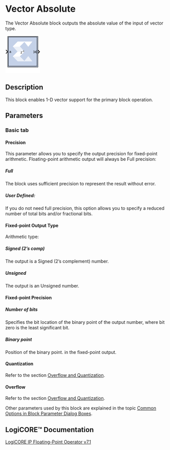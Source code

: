 # Vector Absolute

The Vector Absolute block outputs the absolute value of the input of
vector type.

![](./Images/block.png)

## Description

This block enables 1-D vector support for the primary block operation.

## Parameters

### Basic tab  
#### Precision  
This parameter allows you to specify the output precision for
fixed-point arithmetic. Floating-point arithmetic output will always be
Full precision:

##### Full  
The block uses sufficient precision to represent the result without
error.

##### User Defined:  
If you do not need full precision, this option allows you to specify a
reduced number of total bits and/or fractional bits.

#### Fixed-point Output Type  
Arithmetic type:

##### Signed (2’s comp)  
The output is a Signed (2’s complement) number.

##### Unsigned  
The output is an Unsigned number.

#### Fixed-point Precision  
#####  Number of bits  
Specifies the bit location of the binary point of the output number,
where bit zero is the least significant bit.

##### Binary point  
Position of the binary point. in the fixed-point output.

#### Quantization  
Refer to the section [Overflow and Quantization](../../GEN/common-options/README.md).

#### Overflow  
Refer to the section [Overflow and Quantization](../../GEN/common-options/README.md).

Other parameters used by this block are explained in the topic [Common
Options in Block Parameter Dialog
Boxes](../../GEN/common-options/README.md).

## LogiCORE™ Documentation

[LogiCORE IP Floating-Point Operator
v7.1](https://docs.xilinx.com/access/sources/ud/document?isLatest=true&url=pg060-floating-point&ft:locale=en-US)
